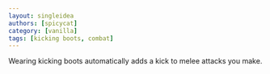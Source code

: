```yaml
---
layout: singleidea
authors: [spicycat]
category: [vanilla]
tags: [kicking boots, combat]
---
```

Wearing kicking boots automatically adds a kick to melee attacks you make.
